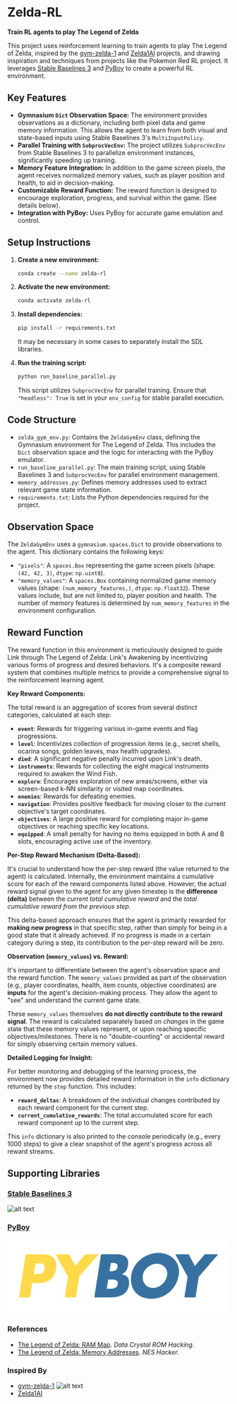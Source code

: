 # Zelda-RL

**Train RL agents to play The Legend of Zelda**

This project uses reinforcement learning to train agents to play The Legend of Zelda, inspired by the [gym-zelda-1](https://github.com/Kautenja/gym-zelda-1) and [Zelda1AI](https://github.com/bjotho/Zelda1AI) projects, and drawing inspiration and techniques from projects like the Pokemon Red RL project. It leverages [Stable Baselines 3](https://github.com/DLR-RM/stable-baselines3) and [PyBoy](https://github.com/Baekalfen/PyBoy) to create a powerful RL environment.

## Key Features

* **Gymnasium `Dict` Observation Space:** The environment provides observations as a dictionary, including both pixel data and game memory information. This allows the agent to learn from both visual and state-based inputs using Stable Baselines 3's `MultiInputPolicy`.
* **Parallel Training with `SubprocVecEnv`:** The project utilizes `SubprocVecEnv` from Stable Baselines 3 to parallelize environment instances, significantly speeding up training.
* **Memory Feature Integration:** In addition to the game screen pixels, the agent receives normalized memory values, such as player position and health, to aid in decision-making.
* **Customizable Reward Function:** The reward function is designed to encourage exploration, progress, and survival within the game. (See details below).
* **Integration with PyBoy:** Uses PyBoy for accurate game emulation and control.

## Setup Instructions

1.  **Create a new environment:**

    ```bash
    conda create --name zelda-rl
    ```
2.  **Activate the new environment:**

    ```bash
    conda activate zelda-rl
    ```
3.  **Install dependencies:**

    ```bash
    pip install -r requirements.txt
    ```

    It may be necessary in some cases to separately install the SDL libraries.
4.  **Run the training script:**

    ```bash
    python run_baseline_parallel.py
    ```

    This script utilizes `SubprocVecEnv` for parallel training. Ensure that `"headless": True` is set in your `env_config` for stable parallel execution.

## Code Structure

* `zelda_gym_env.py`: Contains the `ZeldaGymEnv` class, defining the Gymnasium environment for The Legend of Zelda. This includes the `Dict` observation space and the logic for interacting with the PyBoy emulator.
* `run_baseline_parallel.py`:  The main training script, using Stable Baselines 3 and `SubprocVecEnv` for parallel environment management.
* `memory_addresses.py`: Defines memory addresses used to extract relevant game state information.
* `requirements.txt`: Lists the Python dependencies required for the project.

## Observation Space

The `ZeldaGymEnv` uses a `gymnasium.spaces.Dict` to provide observations to the agent. This dictionary contains the following keys:

* `"pixels"`:  A `spaces.Box` representing the game screen pixels (shape: `(42, 42, 3)`, `dtype`: `np.uint8`).
* `"memory_values"`: A `spaces.Box` containing normalized game memory values (shape: `(num_memory_features,)`, `dtype`: `np.float32`).  These values include, but are not limited to, player position and health.  The number of memory features is determined by `num_memory_features` in the environment configuration.

## Reward Function

The reward function in this environment is meticulously designed to guide Link through The Legend of Zelda: Link's Awakening by incentivizing various forms of progress and desired behaviors. It's a composite reward system that combines multiple metrics to provide a comprehensive signal to the reinforcement learning agent.

**Key Reward Components:**

The total reward is an aggregation of scores from several distinct categories, calculated at each step:

* **`event`**: Rewards for triggering various in-game events and flag progressions.
* **`level`**: Incentivizes collection of progression items (e.g., secret shells, ocarina songs, golden leaves, max health upgrades).
* **`died`**: A significant negative penalty incurred upon Link's death.
* **`instruments`**: Rewards for collecting the eight magical instruments required to awaken the Wind Fish.
* **`explore`**: Encourages exploration of new areas/screens, either via screen-based k-NN similarity or visited map coordinates.
* **`enemies`**: Rewards for defeating enemies.
* **`navigation`**: Provides positive feedback for moving closer to the current objective's target coordinates.
* **`objectives`**: A large positive reward for completing major in-game objectives or reaching specific key locations.
* **`equipped`**: A small penalty for having no items equipped in both A and B slots, encouraging active use of the inventory.

**Per-Step Reward Mechanism (Delta-Based):**

It's crucial to understand how the per-step reward (the value returned to the agent) is calculated. Internally, the environment maintains a cumulative score for each of the reward components listed above. However, the actual reward signal given to the agent for any given timestep is the **difference (delta)** between the *current total cumulative reward* and the *total cumulative reward from the previous step*.

This delta-based approach ensures that the agent is primarily rewarded for **making new progress** in that specific step, rather than simply for being in a good state that it already achieved. If no progress is made in a certain category during a step, its contribution to the per-step reward will be zero.

**Observation (`memory_values`) vs. Reward:**

It's important to differentiate between the agent's observation space and the reward function. The `memory_values` provided as part of the observation (e.g., player coordinates, health, item counts, objective coordinates) are **inputs** for the agent's decision-making process. They allow the agent to "see" and understand the current game state.

These `memory_values` themselves **do not directly contribute to the reward signal**. The reward is calculated separately based on *changes* in the game state that these memory values represent, or upon reaching specific objectives/milestones. There is no "double-counting" or accidental reward for simply observing certain memory values.

**Detailed Logging for Insight:**

For better monitoring and debugging of the learning process, the environment now provides detailed reward information in the `info` dictionary returned by the `step` function. This includes:

* **`reward_deltas`**: A breakdown of the individual changes contributed by each reward component for the current step.
* **`current_cumulative_rewards`**: The total accumulated score for each reward component up to the current step.

This `info` dictionary is also printed to the console periodically (e.g., every 1000 steps) to give a clear snapshot of the agent's progress across all reward streams.

## Supporting Libraries

### [Stable Baselines 3](https://github.com/DLR-RM/stable-baselines3)

![alt text](https://github.com/DLR-RM/stable-baselines3/raw/master/docs//_static/img/logo.png)

### [PyBoy](https://github.com/Baekalfen/PyBoy)

![alt text](https://github.com/Baekalfen/PyBoy/raw/master/extras/README/pyboy.svg)

### References

* [The Legend of Zelda: RAM Map](https://datacrystal.romhacking.net/wiki/The_Legend_of_Zelda:RAM_map). _Data Crystal ROM Hacking_.
* [The Legend of Zelda: Memory Addresses](http://thealmightyguru.com/Games/Hacking/Wiki/index.php/The_Legend_of_Zelda#Memory_Addresses). _NES Hacker._

### Inspired By

* [gym-zelda-1](https://github.com/Kautenja/gym-zelda-1)
![alt text](https://user-images.githubusercontent.com/2184469/58208692-dae16580-7caa-11e9-82cf-2e870c681201.gif)
* [Zelda1AI](https://github.com/bjotho/Zelda1AI)